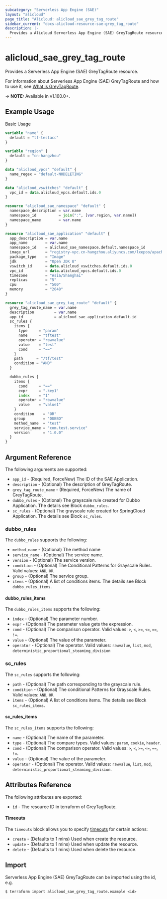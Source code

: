 ```yaml
---
subcategory: "Serverless App Engine (SAE)"
layout: "alicloud"
page_title: "Alicloud: alicloud_sae_grey_tag_route"
sidebar_current: "docs-alicloud-resource-sae-grey_tag_route"
description: |-
  Provides a Alicloud Serverless App Engine (SAE) GreyTagRoute resource.
---
```


# alicloud\_sae\_grey\_tag\_route

Provides a Serverless App Engine (SAE) GreyTagRoute resource.

For information about Serverless App Engine (SAE) GreyTagRoute and how to use it, see [What is GreyTagRoute](https://help.aliyun.com/document_detail/97792.html).

-> **NOTE:** Available in v1.160.0+.

## Example Usage

Basic Usage

```terraform
variable "name" {
  default = "tf-testacc"
}

variable "region" {
  default = "cn-hangzhou"
}

data "alicloud_vpcs" "default" {
  name_regex = "default-NODELETING"
}

data "alicloud_vswitches" "default" {
  vpc_id = data.alicloud_vpcs.default.ids.0
}

resource "alicloud_sae_namespace" "default" {
  namespace_description = var.name
  namespace_id          = join(":", [var.region, var.name])
  namespace_name        = var.name
}

resource "alicloud_sae_application" "default" {
  app_description = var.name
  app_name        = var.name
  namespace_id    = alicloud_sae_namespace.default.namespace_id
  image_url       = "registry-vpc.cn-hangzhou.aliyuncs.com/lxepoo/apache-php5"
  package_type    = "Image"
  jdk             = "Open JDK 8"
  vswitch_id      = data.alicloud_vswitches.default.ids.0
  vpc_id          = data.alicloud_vpcs.default.ids.0
  timezone        = "Asia/Shanghai"
  replicas        = "5"
  cpu             = "500"
  memory          = "2048"
}

resource "alicloud_sae_grey_tag_route" "default" {
  grey_tag_route_name = var.name
  description         = var.name
  app_id              = alicloud_sae_application.default.id
  sc_rules {
    items {
      type     = "param"
      name     = "tftest"
      operator = "rawvalue"
      value    = "test"
      cond     = "=="
    }
    path      = "/tf/test"
    condition = "AND"
  }

  dubbo_rules {
    items {
      cond     = "=="
      expr     = ".key1"
      index    = "1"
      operator = "rawvalue"
      value    = "value1"
    }
    condition    = "OR"
    group        = "DUBBO"
    method_name  = "test"
    service_name = "com.test.service"
    version      = "1.0.0"
  }
}
```

## Argument Reference

The following arguments are supported:

* `app_id` - (Required, ForceNew) The ID  of the SAE Application.
* `description` - (Optional) The description of GreyTagRoute.
* `grey_tag_route_name` - (Required, ForceNew) The name of GreyTagRoute.
* `dubbo_rules` - (Optional) The grayscale rule created for Dubbo Application. The details see Block `dubbo_rules`.
* `sc_rules` - (Optional) The grayscale rule created for SpringCloud Application. The details see Block `sc_rules`.

### dubbo_rules

The `dubbo_rules` supports the following:
* `method_name` - (Optional) The method name
* `service_name` - (Optional) The service name.
* `version` - (Optional) The service version.
* `condition` - (Optional) The Conditional Patterns for Grayscale Rules. Valid values: `AND`, `OR`.
* `group` - (Optional) The service group.
* `items` - (Optional) A list of conditions items. The details see Block `dubbo_rules_items`.

#### dubbo_rules_items

The `dubbo_rules_items` supports the following:
* `index` - (Optional) The parameter number.
* `expr` - (Optional) The parameter value gets the expression.
* `cond` - (Optional) The comparison operator. Valid values: `>`, `<`, `>=`, `<=`, `==`, `!=`.
* `value` - (Optional) The value of the parameter.
* `operator` - (Optional) The operator. Valid values: `rawvalue`, `list`, `mod`, `deterministic_proportional_steaming_division`

### sc_rules

The `sc_rules` supports the following:
* `path` - (Optional) The path corresponding to the grayscale rule.
* `condition` - (Optional) The conditional Patterns for Grayscale Rules. Valid values: `AND`, `OR`.
* `items` - (Optional) A list of conditions items. The details see Block `sc_rules_items`.

#### sc_rules_items

The `sc_rules_items` supports the following:
* `name` - (Optional) The name of the parameter.
* `type` - (Optional) The compare types. Valid values: `param`, `cookie`, `header`.
* `cond` - (Optional) The comparison operator. Valid values: `>`, `<`, `>=`, `<=`, `==`, `!=`.
* `value` - (Optional) The value of the parameter.
* `operator` - (Optional) The operator. Valid values: `rawvalue`, `list`, `mod`, `deterministic_proportional_steaming_division`.

## Attributes Reference

The following attributes are exported:

* `id` - The resource ID in terraform of GreyTagRoute.


#### Timeouts

The `timeouts` block allows you to specify [timeouts](https://www.terraform.io/docs/configuration-0-11/resources.html#timeouts) for certain actions:

* `create` - (Defaults to 1 mins) Used when create the resource.
* `update` - (Defaults to 1 mins) Used when update the resource.
* `delete` - (Defaults to 1 mins) Used when delete the resource.

## Import

Serverless App Engine (SAE) GreyTagRoute can be imported using the id, e.g.

```
$ terraform import alicloud_sae_grey_tag_route.example <id>
```
